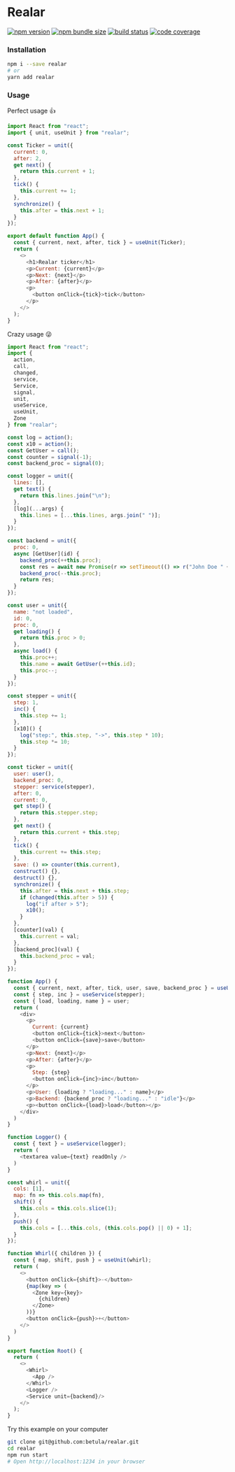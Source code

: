# Realar

[![npm version](https://img.shields.io/npm/v/realar?style=flat-square)](https://www.npmjs.com/package/realar) [![npm bundle size](https://badgen.net/bundlephobia/minzip/realar@0.0.1?style=flat-square)](https://bundlephobia.com/result?p=realar@0.0.1) [![build status](https://img.shields.io/github/workflow/status/betula/realar/Tests?style=flat-square)](https://github.com/betula/realar/actions?workflow=Tests) [![code coverage](https://img.shields.io/coveralls/github/betula/realar?style=flat-square)](https://coveralls.io/github/betula/realar)

### Installation

```bash
npm i --save realar
# or
yarn add realar
```

### Usage

Perfect usage :+1:

```javascript
import React from "react";
import { unit, useUnit } from "realar";

const Ticker = unit({
  current: 0,
  after: 2,
  get next() {
    return this.current + 1;
  },
  tick() {
    this.current += 1;
  },
  synchronize() {
    this.after = this.next + 1;
  }
});

export default function App() {
  const { current, next, after, tick } = useUnit(Ticker);
  return (
    <>
      <h1>Realar ticker</h1>
      <p>Current: {current}</p>
      <p>Next: {next}</p>
      <p>After: {after}</p>
      <p>
        <button onClick={tick}>tick</button>
      </p>
    </>
  );
}
```
Crazy usage :stuck_out_tongue_winking_eye:

```javascript
import React from "react";
import {
  action,
  call,
  changed,
  service,
  Service,
  signal,
  unit,
  useService,
  useUnit,
  Zone
} from "realar";

const log = action();
const x10 = action();
const GetUser = call();
const counter = signal(-1);
const backend_proc = signal(0);

const logger = unit({
  lines: [],
  get text() {
    return this.lines.join("\n");
  },
  [log](...args) {
    this.lines = [...this.lines, args.join(" ")];
  }
});

const backend = unit({
  proc: 0,
  async [GetUser](id) {
    backend_proc(++this.proc);
    const res = await new Promise(r => setTimeout(() => r("John Doe " + id), 1000));
    backend_proc(--this.proc);
    return res;
  }
});

const user = unit({
  name: "not loaded",
  id: 0,
  proc: 0,
  get loading() {
    return this.proc > 0;
  },
  async load() {
    this.proc++;
    this.name = await GetUser(++this.id);
    this.proc--;
  }
});

const stepper = unit({
  step: 1,
  inc() {
    this.step += 1;
  },
  [x10]() {
    log("step:", this.step, "->", this.step * 10);
    this.step *= 10;
  }
});

const ticker = unit({
  user: user(),
  backend_proc: 0,
  stepper: service(stepper),
  after: 0,
  current: 0,
  get step() {
    return this.stepper.step;
  },
  get next() {
    return this.current + this.step;
  },
  tick() {
    this.current += this.step;
  },
  save: () => counter(this.current),
  construct() {},
  destruct() {},
  synchronize() {
    this.after = this.next + this.step;
    if (changed(this.after > 5)) {
      log("if after > 5");
      x10();
    }
  },
  [counter](val) {
    this.current = val;
  },
  [backend_proc](val) {
    this.backend_proc = val;
  }
});

function App() {
  const { current, next, after, tick, user, save, backend_proc } = useUnit(ticker);
  const { step, inc } = useService(stepper);
  const { load, loading, name } = user;
  return (
    <div>
      <p>
        Current: {current}
        <button onClick={tick}>next</button>
        <button onClick={save}>save</button>
      </p>
      <p>Next: {next}</p>
      <p>After: {after}</p>
      <p>
        Step: {step}
        <button onClick={inc}>inc</button>
      </p>
      <p>User: {loading ? "loading..." : name}</p>
      <p>Backend: {backend_proc ? "loading..." : "idle"}</p>
      <p><button onClick={load}>load</button></p>
    </div>
  )
}

function Logger() {
  const { text } = useService(logger);
  return (
    <textarea value={text} readOnly />
  )
}

const whirl = unit({
  cols: [1],
  map: fn => this.cols.map(fn),
  shift() {
    this.cols = this.cols.slice(1);
  },
  push() {
    this.cols = [...this.cols, (this.cols.pop() || 0) + 1];
  }
});

function Whirl({ children }) {
  const { map, shift, push } = useUnit(whirl);
  return (
    <>
      <button onClick={shift}>-</button>
      {map(key => (
        <Zone key={key}>
          {children}
        </Zone>
      ))}
      <button onClick={push}>+</button>
    </>
  )
}

export function Root() {
  return (
    <>
      <Whirl>
        <App />
      </Whirl>
      <Logger />
      <Service unit={backend}/>
    </>
  );
}
```

Try this example on your computer

```bash
git clone git@github.com:betula/realar.git
cd realar
npm run start
# Open http://localhost:1234 in your browser
```
